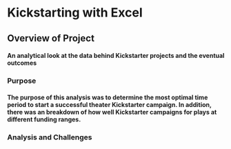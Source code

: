 # Kickstarting with Excel

## Overview of Project
#### An analytical look at the data behind Kickstarter projects and the eventual outcomes

### Purpose

#### The purpose of this analysis was to determine the most optimal time period to start a successful theater Kickstarter campaign. In addition, there was an breakdown of how well Kickstarter campaigns for plays at different funding ranges.    

### Analysis and Challenges

